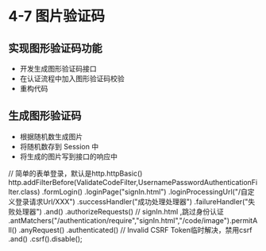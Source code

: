 # 4-7 图片验证码

## 实现图形验证码功能

* 开发生成图形验证码接口
* 在认证流程中加入图形验证码校验
* 重构代码

## 生成图形验证码

* 根据随机数生成图片
* 将随机数存到 Session 中
* 将生成的图片写到接口的响应中


// 简单的表单登录，默认是http.httpBasic()
http.addFilterBefore(ValidateCodeFilter,UsernamePasswordAuthenticationFilter.class)
        .formLogin()
        .loginPage("signIn.html")
        .loginProcessingUrl("/自定义登录请求Url/XXX")
        .successHandler("成功处理处理器")
        .failureHandler("失败处理器")
        .and()
        .authorizeRequests()
        // signIn.html ,跳过身份认证
        .antMatchers("/authentication/require","signIn.html","/code/image").permitAll()
        .anyRequest()
        .authenticated()
        // Invalid CSRF Token临时解决，禁用csrf
        .and()
        .csrf().disable();
